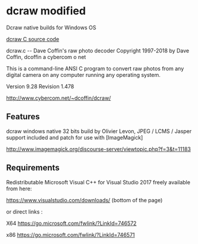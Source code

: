 dcraw modified
=====


Dcraw native builds for Windows OS 

[dcraw C source code](https://www.cybercom.net/~dcoffin/dcraw/dcraw.c)


   dcraw.c -- Dave Coffin's raw photo decoder
   Copyright 1997-2018 by Dave Coffin, dcoffin a cybercom o net

   This is a command-line ANSI C program to convert raw photos from
   any digital camera on any computer running any operating system.

   

Version 9.28 Revision 1.478 


http://www.cybercom.net/~dcoffin/dcraw/



## Features
	    
dcraw windows native 32 bits build by Olivier Levon, JPEG / LCMS / Jasper support included and patch for use with [ImageMagick]
	    
http://www.imagemagick.org/discourse-server/viewtopic.php?f=3&t=11183




## Requirements

Redistributable Microsoft Visual C++ for Visual Studio 2017 freely available from here: 

https://www.visualstudio.com/downloads/ (bottom of the page)

or direct links :

X64 https://go.microsoft.com/fwlink/?LinkId=746572

x86 https://go.microsoft.com/fwlink/?LinkId=746571